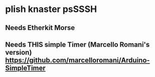 # plish knaster psSSSH

## Needs Etherkit Morse
## Needs THIS simple Timer (Marcello Romani's version) https://github.com/marcelloromani/Arduino-SimpleTimer
